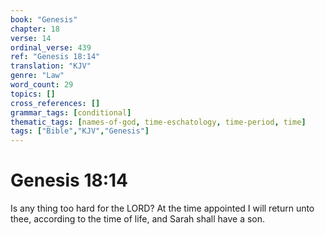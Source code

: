 ```yaml
---
book: "Genesis"
chapter: 18
verse: 14
ordinal_verse: 439
ref: "Genesis 18:14"
translation: "KJV"
genre: "Law"
word_count: 29
topics: []
cross_references: []
grammar_tags: [conditional]
thematic_tags: [names-of-god, time-eschatology, time-period, time]
tags: ["Bible","KJV","Genesis"]
---
```


# Genesis 18:14

Is any thing too hard for the LORD? At the time appointed I will return unto thee, according to the time of life, and Sarah shall have a son.
